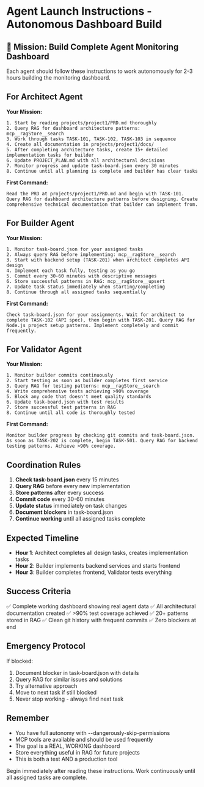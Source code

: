 # Agent Launch Instructions - Autonomous Dashboard Build

## 🚀 Mission: Build Complete Agent Monitoring Dashboard

Each agent should follow these instructions to work autonomously for 2-3 hours building the monitoring dashboard.

## For Architect Agent

**Your Mission:**
```
1. Start by reading projects/project1/PRD.md thoroughly
2. Query RAG for dashboard architecture patterns: mcp__ragStore__search
3. Work through tasks TASK-101, TASK-102, TASK-103 in sequence
4. Create all documentation in projects/project1/docs/
5. After completing architecture tasks, create 15+ detailed implementation tasks for builder
6. Update PROJECT_PLAN.md with all architectural decisions
7. Monitor progress and update task-board.json every 30 minutes
8. Continue until all planning is complete and builder has clear tasks
```

**First Command:**
```
Read the PRD at projects/project1/PRD.md and begin with TASK-101. Query RAG for dashboard architecture patterns before designing. Create comprehensive technical documentation that builder can implement from.
```

## For Builder Agent

**Your Mission:**
```
1. Monitor task-board.json for your assigned tasks
2. Always query RAG before implementing: mcp__ragStore__search
3. Start with backend setup (TASK-201) when architect completes API design
4. Implement each task fully, testing as you go
5. Commit every 30-60 minutes with descriptive messages
6. Store successful patterns in RAG: mcp__ragStore__upsert
7. Update task status immediately when starting/completing
8. Continue through all assigned tasks sequentially
```

**First Command:**
```
Check task-board.json for your assignments. Wait for architect to complete TASK-102 (API spec), then begin with TASK-201. Query RAG for Node.js project setup patterns. Implement completely and commit frequently.
```

## For Validator Agent

**Your Mission:**
```
1. Monitor builder commits continuously
2. Start testing as soon as builder completes first service
3. Query RAG for testing patterns: mcp__ragStore__search
4. Write comprehensive tests achieving >90% coverage
5. Block any code that doesn't meet quality standards
6. Update task-board.json with test results
7. Store successful test patterns in RAG
8. Continue until all code is thoroughly tested
```

**First Command:**
```
Monitor builder progress by checking git commits and task-board.json. As soon as TASK-202 is complete, begin TASK-501. Query RAG for backend testing patterns. Achieve >90% coverage.
```

## Coordination Rules

1. **Check task-board.json** every 15 minutes
2. **Query RAG** before every new implementation
3. **Store patterns** after every success
4. **Commit code** every 30-60 minutes
5. **Update status** immediately on task changes
6. **Document blockers** in task-board.json
7. **Continue working** until all assigned tasks complete

## Expected Timeline

- **Hour 1**: Architect completes all design tasks, creates implementation tasks
- **Hour 2**: Builder implements backend services and starts frontend
- **Hour 3**: Builder completes frontend, Validator tests everything

## Success Criteria

✅ Complete working dashboard showing real agent data
✅ All architectural documentation created
✅ >90% test coverage achieved
✅ 20+ patterns stored in RAG
✅ Clean git history with frequent commits
✅ Zero blockers at end

## Emergency Protocol

If blocked:
1. Document blocker in task-board.json with details
2. Query RAG for similar issues and solutions
3. Try alternative approach
4. Move to next task if still blocked
5. Never stop working - always find next task

## Remember

- You have full autonomy with --dangerously-skip-permissions
- MCP tools are available and should be used frequently
- The goal is a REAL, WORKING dashboard
- Store everything useful in RAG for future projects
- This is both a test AND a production tool

Begin immediately after reading these instructions. Work continuously until all assigned tasks are complete.